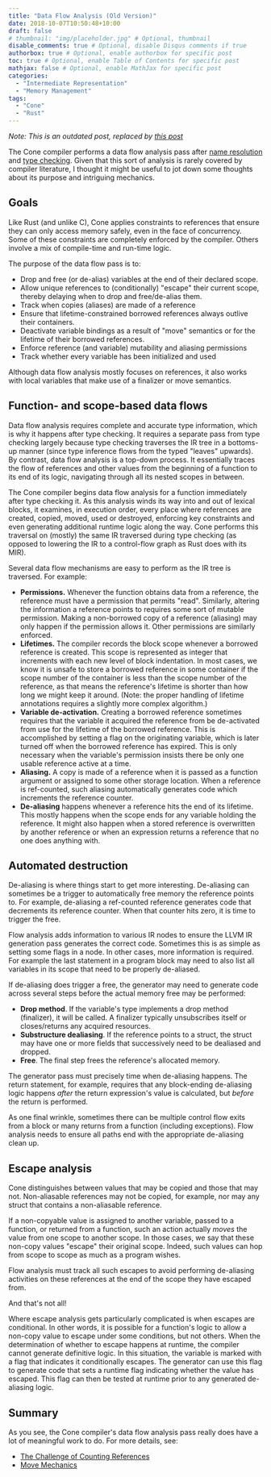 ```yaml
---
title: "Data Flow Analysis (Old Version)"
date: 2018-10-07T10:50:48+10:00
draft: false
# thumbnail: "img/placeholder.jpg" # Optional, thumbnail
disable_comments: true # Optional, disable Disqus comments if true
authorbox: true # Optional, enable authorbox for specific post
toc: true # Optional, enable Table of Contents for specific post
mathjax: false # Optional, enable MathJax for specific post
categories:
  - "Intermediate Representation"
  - "Memory Management"
tags:
  - "Cone"
  - "Rust"
---
```


*Note: This is an outdated post, replaced by [this post](/post/data-flow-analysis)*

The Cone compiler performs a data flow analysis pass after
[name resolution](/post/the-ir-tree-named-nodes) 
and [type checking](/post/the-ir-tree-typed-nodes).
Given that this sort of analysis is rarely covered by compiler literature,
I thought it might be useful to jot down some thoughts
about its purpose and intriguing mechanics.

## Goals

Like Rust (and unlike C), Cone applies constraints to references that ensure
they can only access memory safely, even in the face of concurrency.
Some of these constraints are completely enforced by the compiler.
Others involve a mix of compile-time and run-time logic.

The purpose of the data flow pass is to:

- Drop and free (or de-alias) variables at the end of their declared scope.
- Allow unique references to (conditionally) "escape" their current scope,
  thereby delaying when to drop and free/de-alias them.
- Track when copies (aliases) are made of a reference
- Ensure that lifetime-constrained borrowed references always outlive their containers.
- Deactivate variable bindings as a result of "move" semantics or
  for the lifetime of their borrowed references.
- Enforce reference (and variable) mutability and aliasing permissions
- Track whether every variable has been initialized and used

Although data flow analysis mostly focuses on references, it also works with
local variables that make use of a finalizer or move semantics.

## Function- and scope-based data flows

Data flow analysis requires complete and accurate type information,
which is why it happens after type checking.
It requires a separate pass from type checking largely because
type checking traverses the IR tree in a bottoms-up manner (since type inference flows
from the typed "leaves" upwards).
By contrast, data flow analysis is a top-down process.
It essentially traces the flow of references and other values from the beginning of a function 
to its end of its logic, navigating through all its nested scopes in between.

The Cone compiler begins data flow analysis for a function immediately after
type checking it. As this analysis winds its way into and out of lexical blocks,
it examines, in execution order, every place where references are 
created, copied, moved, used or destroyed,
enforcing key constraints and even generating additional runtime logic along the way.
Cone performs this traversal on (mostly) the same IR traversed during type checking
(as opposed to lowering the IR to a control-flow graph as Rust does with its MIR).

Several data flow mechanisms are easy to perform as the IR tree is traversed.
For example:

- **Permissions.** Whenever the function obtains data from a reference,
  the reference must have a permission that permits "read".
  Similarly, altering the information a reference points to
  requires some sort of mutable permission.
  Making a non-borrowed copy of a reference (aliasing) may only happen
  if the permission allows it. Other permissions are similarly enforced.
- **Lifetimes.** The compiler records the block scope whenever a borrowed reference is created.
  This scope is represented as integer that increments with each new level of block indentation.
  In most cases, we know it is unsafe to store a borrowed reference in some container
  if the scope number of the container is less than the scope number of the reference,
  as that means the reference's lifetime is shorter than how long we might keep it around.
  (Note: the proper handling of lifetime annotations requires a slightly more complex algorithm.)
- **Variable de-activation.** Creating a borrowed reference sometimes requires that
  the variable it acquired the reference from be de-activated from use for the lifetime
  of the borrowed reference. This is accomplished by setting a flag on the originating variable,
  which is later turned off when the borrowed reference has expired.
  This is only necessary when the variable's permission insists there be only
  one usable reference active at a time.
- **Aliasing.** A copy is made of a reference when it is passed as a function argument or
  assigned to some other storage location. When a reference is ref-counted,
  such aliasing automatically generates code which increments the reference counter.
- **De-aliasing** happens whenever a reference hits the end of its lifetime.
  This mostly happens when the scope ends for any variable holding the reference.
  It might also happen when a stored reference is overwritten by another reference
  or when an expression returns a reference that no one does anything with.

## Automated destruction

De-aliasing is where things start to get more interesting.
De-aliasing can sometimes be a trigger to automatically free memory
the reference points to. For example, de-aliasing a ref-counted reference
generates code that decrements its reference counter.
When that counter hits zero, it is time to trigger the free.

Flow analysis adds information to various IR nodes
to ensure the LLVM IR generation pass
generates the correct code. Sometimes this is as simple as setting some flags in a node.
In other cases, more information is required. 
For example the last statement in a program block may need to also 
list all variables in its scope that need to be properly de-aliased.

If de-aliasing does trigger a free, the generator may need to generate code
across several steps before the actual memory free may be performed:

- **Drop method**. If the variable's type implements a drop method (finalizer), it will be called.
  A finalizer typically unsubscribes itself or closes/returns any acquired resources.
- **Substructure dealiasing**. If the reference points to a struct, 
  the struct may have one or more fields
  that successively need to be dealiased and dropped.
- **Free**. The final step frees the reference's allocated memory.

The generator pass must precisely time when de-aliasing happens.
The return statement, for example, requires that any block-ending de-aliasing
logic happens *after* the return expression's value is calculated,
but *before* the return is performed.

As one final wrinkle, sometimes there can be multiple control flow exits from a block
or many returns from a function (including exceptions).
Flow analysis needs to ensure all paths end with the appropriate de-aliasing clean up.

## Escape analysis

Cone distinguishes between values that may be copied and those that may not.
Non-aliasable references may not be copied,
for example, nor may any struct that contains a non-aliasable reference.

If a non-copyable value is assigned to another variable, passed to a function,
or returned from a function, such an action actually *moves* the value from one
scope to another scope.
In those cases, we say that these non-copy values "escape" their original scope.
Indeed, such values can hop from scope to scope as much as a program wishes.

Flow analysis must track all such escapes to avoid performing de-aliasing
activities on these references at the end of the scope they have escaped from.

And that's not all!

Where escape analysis gets particularly complicated is when escapes are
conditional. In other words, it is possible for a function's logic to allow
a non-copy value to escape under some conditions, but not others.
When the determination of whether to escape happens at runtime,
the compiler cannot generate definitive logic.
In this situation, the variable is marked with a flag that indicates
it conditionally escapes. The generator can use this flag to generate
code that sets a runtime flag indicating whether the value has escaped.
This flag can then be tested at runtime prior to any generated de-aliasing logic.

## Summary

As you see, the Cone compiler's data flow analysis pass really does have a lot of meaningful
work to do. For more details, see:

- [The Challenge of Counting References](/post/counting-references)
- [Move Mechanics](/post/move-mechanics)